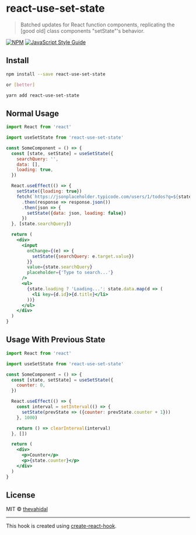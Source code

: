 # react-use-set-state

> Batched updates for React function components, replicating the [good old] class components &quot;setState&quot;'s behavior.

[![NPM](https://img.shields.io/npm/v/react-use-set-state.svg)](https://www.npmjs.com/package/react-use-set-state) [![JavaScript Style Guide](https://img.shields.io/badge/code_style-standard-brightgreen.svg)](https://standardjs.com)

## Install

```bash
npm install --save react-use-set-state

or [better]

yarn add react-use-set-state
```

## Normal Usage

```jsx
import React from 'react'

import useSetState from 'react-use-set-state'

const SomeComponent = () => {
  const [state, setState] = useSetState({
    searchQuery: '',
    data: [],
    loading: true,
  })

  React.useEffect(() => {
    setState({loading: true})
    fetch(`https://jsonplaceholder.typicode.com/users/1/todos?q=${state.searchQuery}`)
      .then(response => response.json())
      .then(json => {
        setState({data: json, loading: false})
      })
  }, [state.searchQuery])

  return (
    <div>
      <input 
        onChange={(e) => {
          setState({searchQuery: e.target.value})
        }}
        value={state.searchQuery}
        placeholder={'Type to search...'}
      />
      <ul>
        {state.loading ? 'Loading...': state.data.map(d => (
          <li key={d.id}>{d.title}</li>
        ))}
      </ul>
    </div>
  )
}
```


## Usage With Previous State

```jsx
import React from 'react'

import useSetState from 'react-use-set-state'

const SomeComponent = () => {
  const [state, setState] = useSetState({
    counter: 0,
  })

  React.useEffect(() => {
    const interval = setInterval(() => {
      setState(prevState => ({counter: prevState.counter + 1}))
    }, 1000)

    return () => clearInterval(interval)
  }, [])

  return (
    <div>
      <p>Counter</p>
      <p>{state.counter}</p>
    </div>
  )
}
```

## License

MIT © [thevahidal](https://github.com/thevahidal)

---

This hook is created using [create-react-hook](https://github.com/hermanya/create-react-hook).
